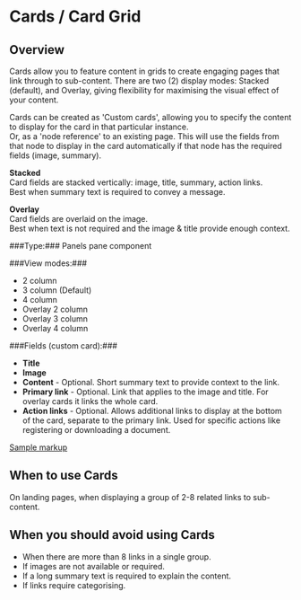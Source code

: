 # Cards / Card Grid #

## Overview ##
Cards allow you to feature content in grids to create engaging pages that link through to sub-content. There are two (2) display modes: Stacked (default), and Overlay, giving flexibility for maximising the visual effect of your content.

Cards can be created as 'Custom cards', allowing you to specify the content to display for the card in that particular instance.  
Or, as a 'node reference' to an existing page. This will use the fields from that node to display in the card automatically if that node has the required fields (image, summary).

**Stacked**  
Card fields are stacked vertically: image, title, summary, action links.  
Best when summary text is required to convey a message.

**Overlay**  
Card fields are overlaid on the image.  
Best when text is not required and the image & title provide enough context.

###Type:###
Panels pane component

###View modes:###

* 2 column
* 3 column (Default)
* 4 column
* Overlay 2 column
* Overlay 3 column
* Overlay 4 column

###Fields (custom card):###

* **Title**
* **Image**
* **Content** - Optional. Short summary text to provide context to the link.
* **Primary link** - Optional. Link that applies to the image and title. For overlay cards it links the whole card.
* **Action links** - Optional. Allows additional links to display at the bottom of the card, separate to the primary link. Used for specific actions like registering or downloading a document.

[Sample markup](card.html)

## When to use Cards ##
On landing pages, when displaying a group of 2-8 related links to sub-content. 

## When you should avoid using Cards ##
* When there are more than 8 links in a single group.  
* If images are not available or required.
* If a long summary text is required to explain the content.
* If links require categorising.
